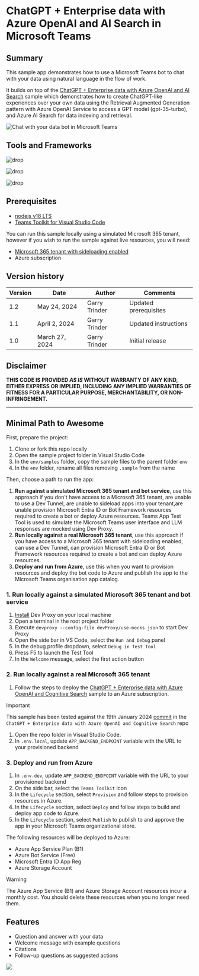 # ChatGPT + Enterprise data with Azure OpenAI and AI Search in Microsoft Teams

## Summary

This sample app demonstrates how to use a Microsoft Teams bot to chat with your data using natural language in the flow of work.

It builds on top of the [ChatGPT + Enterprise data with Azure OpenAI and AI Search](https://github.com/Azure-Samples/azure-search-openai-demo) sample which demonstrates how to create ChatGPT-like experiences over your own data using the Retrieval Augmented Generation pattern with Azure OpenAI Service to access a GPT model (gpt-35-turbo), and Azure AI Search for data indexing and retrieval.

![Chat with your data bot in Microsoft Teams](./assets/bot.png)

## Tools and Frameworks

![drop](https://img.shields.io/badge/Teams&nbsp;Toolkit&nbsp;for&nbsp;VS&nbsp;Code-5.6-green.svg)

![drop](https://img.shields.io/badge/Teams&nbsp;AI&nbsp;Library-1.1-green.svg)

![drop](https://img.shields.io/badge/Azurite-3.2-green.svg)

## Prerequisites

* [nodejs v18 LTS](https://nodejs.org/en)
* [Teams Toolkit for Visual Studio Code](https://learn.microsoft.com/microsoftteams/platform/toolkit/install-teams-toolkit?tabs=vscode)

You can run this sample locally using a simulated Microsoft 365 tenant, however if you wish to run the sample against live resources, you will need:

* [Microsoft 365 tenant with sideloading enabled](https://dev.office.com/sharepoint/docs/spfx/set-up-your-development-environment)
* Azure subscription

## Version history

Version|Date|Author|Comments
-------|----|----|--------
1.2|May 24, 2024|Garry Trinder|Updated prerequisites
1.1|April 2, 2024|Garry Trinder|Updated instructions
1.0|March 27, 2024|Garry Trinder|Initial release

## Disclaimer

**THIS CODE IS PROVIDED _AS IS_ WITHOUT WARRANTY OF ANY KIND, EITHER EXPRESS OR IMPLIED, INCLUDING ANY IMPLIED WARRANTIES OF FITNESS FOR A PARTICULAR PURPOSE, MERCHANTABILITY, OR NON-INFRINGEMENT.**

---

## Minimal Path to Awesome

First, prepare the project:

1. Clone or fork this repo locally
1. Open the sample project folder in Visual Studio Code
1. In the `env/samples` folder, copy the sample files to the parent folder `env`
1. In the `env` folder, rename all files removing `.sample` from the name

Then, choose a path to run the app:

1. **Run against a simulated Microsoft 365 tenant and bot service**, use this approach if you don't have access to a Microsoft 365 tenant, are unable to use a Dev Tunnel, are unable to sideload apps into your tenant,are unable provision Microsoft Entra ID or Bot Framework resources required to create a bot or deploy Azure resources. Teams App Test Tool is used to simulate the Microsoft Teams user interface and LLM responses are mocked using Dev Proxy.
1. **Run locally against a real Microsoft 365 tenant**, use this approach if you have access to a Microsoft 365 tenant with sideloading enabled, can use a Dev Tunnel, can provision Microsoft Entra ID or Bot Framework resources required to create a bot and can deploy Azure resources.
1. **Deploy and run from Azure**, use this when you want to provision resources and deploy the bot code to Azure and publish the app to the Microsoft Teams organisation app catalog.

### 1. Run locally against a simulated Microsoft 365 tenant and bot service

1. [Install](https://learn.microsoft.com/microsoft-cloud/dev/dev-proxy/get-started#install-dev-proxy) Dev Proxy on your local machine
1. Open a terminal in the root project folder
1. Execute `devproxy --config-file devProxy/use-mocks.json` to start Dev Proxy
1. Open the side bar in VS Code, select the `Run and Debug` panel
1. In the debug profile dropdown, select `Debug in Test Tool`
1. Press F5 to launch the Test Tool
1. In the `Welcome` message, select the first action button

### 2. Run locally against a real Microsoft 365 tenant

1. Follow the steps to deploy the [ChatGPT + Enterprise data with Azure OpenAI and Cognitive Search](https://github.com/Azure-Samples/azure-search-openai-demo#getting-started) sample to an Azure subscription.

> [!IMPORTANT]
> This sample has been tested against the 19th January 2024 [commit](https://github.com/Azure-Samples/azure-search-openai-demo/tree/5e9d142e50a624cd70e42c4c654097e2fb646d36) in the `ChatGPT + Enterprise data with Azure OpenAI and Cognitive Search` repo

1. Open the repo folder in Visual Studio Code.
1. In `.env.local`, update `APP_BACKEND_ENDPOINT` variable with the URL to your provisioned backend

### 3. Deploy and run from Azure

1. In `.env.dev`, update `APP_BACKEND_ENDPOINT` variable with the URL to your provisioned backend
1. On the side bar, select the `Teams Toolkit` icon
1. In the `Lifecycle` section, select `Provision` and follow steps to provision resources in Azure.
1. In the `Lifecycle` section, select `Deploy` and follow steps to build and deploy app code to Azure.
1. In the `Lifecycle` section, select `Publish` to publish to and approve the app in your Microsoft Teams organizational store.

The following resources will be deployed to Azure:

* Azure App Service Plan (B1)
* Azure Bot Service (Free)
* Microsoft Entra ID App Reg
* Azure Storage Account

> [!WARNING]
> The Azure App Service (B1) and Azure Storage Account resources incur a monthly cost. You should delete these resources when you no longer need them.

## Features

* Question and answer with your data
* Welcome message with example questions
* Citations
* Follow-up questions as suggested actions

<img src="https://m365-visitor-stats.azurewebsites.net/teams-dev-samples/samples/bot-azure-search-openai-ts" />
